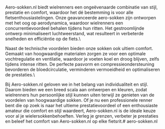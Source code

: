 Aero-sokken.nl biedt wielrenners een ongeëvenaarde combinatie van stijl, prestatie en comfort, waardoor het dé bestemming is voor alle fietsenthousiastelingen. Onze geavanceerde aero-sokken zijn ontworpen met het oog op aerodynamica, waardoor wielrenners een concurrentievoordeel behalen tijdens hun ritten. Het gestroomlijnde ontwerp minimaliseert luchtweerstand, wat resulteert in verbeterde snelheden en efficiëntie op de fiets.\\

Naast de technische voordelen bieden onze sokken ook ultiem comfort. Gemaakt van hoogwaardige materialen zorgen ze voor een optimale vochtregulatie en ventilatie, waardoor je voeten koel en droog blijven, zelfs tijdens intense ritten. De perfecte pasvorm en compressieondersteuning bevorderen de bloedcirculatie, verminderen vermoeidheid en optimaliseren de prestaties.\\

Bij Aero-sokken.nl geloven we in het belang van individualiteit en stijl. Daarom bieden we een breed scala aan ontwerpen en kleuren, zodat wielrenners hun persoonlijke stijl kunnen uiten terwijl ze genieten van de voordelen van hoogwaardige sokken. Of je nu een professionele renner bent die op zoek is naar het ultieme prestatievoordeel of een enthousiaste amateur die comfort en stijl waardeert, Aero-sokken.nl is de ideale keuze voor al je wielersokkenbehoeften. Verleg je grenzen, verbeter je prestaties en beleef het comfort van Aero-sokken.nl op elke fietsrit.#   a e r o - s o k k e n . n l  
 
